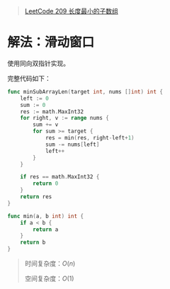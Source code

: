 > [LeetCode 209 长度最小的子数组](https://leetcode.cn/problems/minimum-size-subarray-sum)

# 解法：滑动窗口

使用同向双指针实现。

完整代码如下：

```go
func minSubArrayLen(target int, nums []int) int {
	left := 0
	sum := 0
	res := math.MaxInt32
	for right, v := range nums {
		sum += v
		for sum >= target {
			res = min(res, right-left+1)
			sum -= nums[left]
			left++
		}
	}

	if res == math.MaxInt32 {
		return 0
	}
	return res
}

func min(a, b int) int {
	if a < b {
		return a
	}
	return b
}
```

> 时间复杂度：$O(n)$
>
> 空间复杂度：$O(1)$